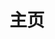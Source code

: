 ---
home: true
layout: BlogHome
icon: house
title: 主页
bgImage: /bgImage.webp
heroFullScreen: false
tagline: 在这里聆听我的故事
projects:
  - icon: 
    name: 骑行日记
    desc: 1
    link: 

  - icon: 
    name: 无线电波~
    desc: 1
    link: 

  - icon: 
    name: 技术分享
    desc: 1
    link: 

  - icon: 
    name: 日常分享
    desc: 1
    link: 

---